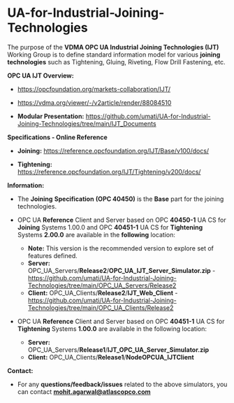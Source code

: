 # UA-for-Industrial-Joining-Technologies
The purpose of the **VDMA OPC UA Industrial Joining Technologies (IJT)** Working Group is to define standard information model for various **joining** **technologies** such as Tightening, Gluing, Riveting, Flow Drill Fastening, etc.

**OPC UA IJT Overview:** 

- https://opcfoundation.org/markets-collaboration/IJT/

- https://vdma.org/viewer/-/v2article/render/88084510 

- **Modular Presentation:** 
   https://github.com/umati/UA-for-Industrial-Joining-Technologies/tree/main/IJT_Documents 

**Specifications - Online Reference** 

   - **Joining:** https://reference.opcfoundation.org/IJT/Base/v100/docs/

   - **Tightening:** https://reference.opcfoundation.org/IJT/Tightening/v200/docs/

**Information:**
- The **Joining** **Specification** **(OPC 40450)** is the **Base** part for the joining technologies.

- OPC UA **Reference** Client and Server based on OPC **40450-1** UA CS for **Joining** Systems 1.00.0 and OPC **40451-1** UA CS for **Tightening** Systems **2.00.0** are available in the **following** location:
   - **Note:** This version is the recommended version to explore set of features defined.

    * **Server:** OPC_UA_Servers/**Release2**/**OPC_UA_IJT_Server_Simulator.zip** - https://github.com/umati/UA-for-Industrial-Joining-Technologies/tree/main/OPC_UA_Servers/Release2 
    * **Client:** OPC_UA_Clients/**Release2**/**IJT_Web_Client** - https://github.com/umati/UA-for-Industrial-Joining-Technologies/tree/main/OPC_UA_Clients/Release2

- OPC UA **Reference** Client and Server based on OPC **40451-1** UA CS for **Tightening** Systems **1.00.0** are available in the following location:

   * **Server:** OPC_UA_Servers/**Release1**/**IJT_OPC_UA_Server_Simulator.zip**
   * **Client:** OPC_UA_Clients/**Release1**/**NodeOPCUA_IJTClient**
     
**Contact:**
- For any **questions/feedback/issues** related to the above simulators, you can contact **mohit.agarwal@atlascopco.com**



